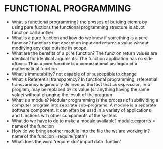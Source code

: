 # FUNCTIONAL PROGRAMMING


- What is functional programming?
the prosses of building elemnt by using pure fuctions the functional programming structure is abuot function call another
- What is a pure function and how do we know if something is a pure function?
functions that accept an input and returns a value without modifying any data outside its scope.
- What are the benefits of a pure function?
The function return values are identical for identical arguments. The function application has no side effects. Thus a pure function is a computational analogue of a mathematical function
- What is immutability?
not capable of or susceptible to change
- What is Referential transparency?
In functional programming, referential transparency is generally defined as the fact that an expression, in a program, may be replaced by its value (or anything having the same value) without changing the result of the program
- What is a module?
Modular programming is the process of subdividing a computer program into separate sub-programs. A module is a separate software component. It can often be used in a variety of applications and functions with other components of the system.
- What do we have to do to make a module available?
module.exporrts = name of the function
- How do we bring another module into the file the we are working in?
name of the function =require('path')
- What does the word ‘require’ do?
import data 'funtion'
